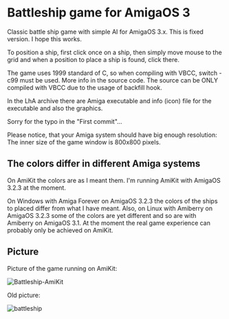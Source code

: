 # Battleship game for AmigaOS 3

Classic battle ship game with simple AI for AmigaOS 3.x. This is fixed version. I hope this works.

To position a ship, first click once on a ship, then simply move mouse to the grid and when a position to place a ship is found, click there.

The game uses 1999 standard of C, so when compiling with VBCC, switch -c99 must be used.
More info in the source code. The source can be ONLY compiled with VBCC due to the usage of backfill hook.

In the LhA archive there are Amiga executable and info (icon) file for the executable and also the graphics.

Sorry for the typo in the "First commit"...

Please notice, that your Amiga system should have big enough resolution: The inner size of the game window is 800x800 pixels.

## The colors differ in different Amiga systems

On AmiKit the colors are as I meant them. I'm running AmiKit with AmigaOS 3.2.3 at the moment.

On Windows with Amiga Forever on AmigaOS 3.2.3 the colors of the ships to placed differ from what I have meant. Also, on Linux with Amiberry on AmigaOS 3.2.3 some of the colors are yet different and so are with Amiberry on AmigaOS 3.1. At the moment the real game experience can probably only be achieved on AmiKit.

## Picture

Picture of the game running on AmiKit:

![Battleship-AmiKit](https://github.com/user-attachments/assets/a24e5642-8173-49a6-b762-2a37f5888b8a)


Old picture:

![battleship](https://github.com/user-attachments/assets/dda534e7-5f5f-4d0e-9887-93ce49e793a5)


